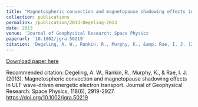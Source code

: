 ```yaml
---
title: "Magnetospheric convection and magnetopause shadowing effects in ULF wave-driven energetic electron transport"
collection: publications
permalink: /publication/2013-Degeling-2013
date: 2013
venue: 'Journal of Geophysical Research: Space Physics'
paperurl: '10.1002/jgra.50219'
citation: 'Degeling, A. W., Rankin, R., Murphy, K., &amp; Rae, I. J. (2013). Magnetospheric convection and magnetopause shadowing effects in ULF wave-driven energetic electron transport. Journal of Geophysical Research: Space Physics, 118(6), 2919-2927. https://doi.org/10.1002/jgra.50219'
---
```

[Download paper here](10.1002/jgra.50219)

Recommended citation: Degeling, A. W., Rankin, R., Murphy, K., & Rae, I. J. (2013). Magnetospheric convection and magnetopause shadowing effects in ULF wave-driven energetic electron transport. Journal of Geophysical Research: Space Physics, 118(6), 2919-2927. https://doi.org/10.1002/jgra.50219